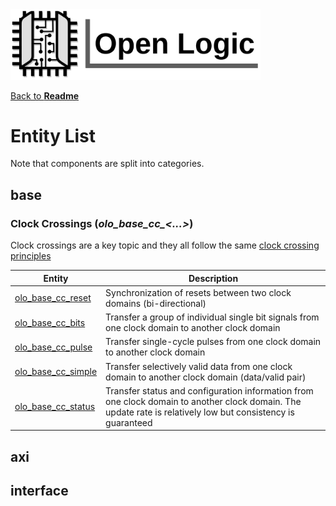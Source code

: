 <img src="./Logo.png" alt="Logo" width="400">

[Back to **Readme**](../Readme.md)

# Entity List

Note that components are split into categories.

## base

### Clock Crossings (*olo_base_cc_<...>*)

Clock crossings are a key topic and they all follow the same [clock crossing principles](./base/clock_crossing_principles.md)

| Entity                                           | Description                                                  |
| ------------------------------------------------ | ------------------------------------------------------------ |
| [olo_base_cc_reset](./base/olo_base_cc_reset.md) | Synchronization of resets between two clock domains (bi-directional) |
| [olo_base_cc_bits](./base/olo_base_cc_bits.md)   | Transfer a group of individual single bit signals from one clock domain to another clock domain |
| [olo_base_cc_pulse](./base/olo_base_cc_pulse.md) | Transfer single-cycle pulses from one clock domain to another clock domain |
| [olo_base_cc_simple](./base/olo_base_cc_simple.md)      | Transfer selectively valid data from one clock domain to another clock domain (data/valid pair) |
| [olo_base_cc_status](./base/olo_base_cc_status.md)      | Transfer status and configuration information from one clock domain to another clock domain. The update rate is relatively low but consistency is guaranteed |

## axi

## interface

